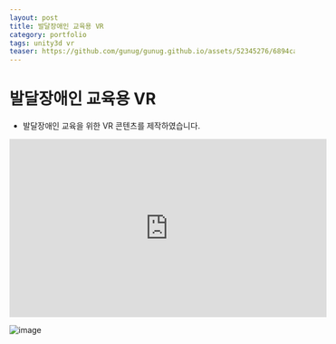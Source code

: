 ```yaml
---
layout: post
title: 발달장애인 교육용 VR
category: portfolio
tags: unity3d vr
teaser: https://github.com/gunug/gunug.github.io/assets/52345276/6894ca54-2ca4-485a-a4e1-114cd9d47cf1
---
```


# 발달장애인 교육용 VR
* 발달장애인 교육을 위한 VR 콘텐츠를 제작하였습니다.

<iframe width="560" height="315" src="https://www.youtube.com/embed/4s8A-dGZP10?si=48aMdYzTIem6FGq3" title="YouTube video player" frameborder="0" allow="accelerometer; autoplay; clipboard-write; encrypted-media; gyroscope; picture-in-picture; web-share" allowfullscreen></iframe>

![image](https://github.com/gunug/gunug.github.io/assets/52345276/890479bf-dc51-4f73-8ee7-87b8c20d82e0)
